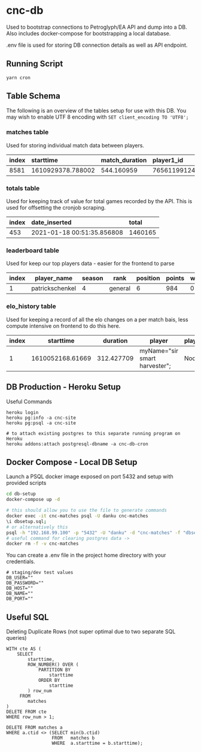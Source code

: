 # cnc-db

Used to bootstrap connections to Petroglyph/EA API and dump into a DB.
Also includes docker-compose for bootstrapping a local database.

.env file is used for storing DB connection details as well as API endpoint.

## Running Script

```
yarn cron
```

## Table Schema

The following is an overview of the tables setup for use with this DB.
You may wish to enable UTF 8 encoding with `SET client_encoding TO 'UTF8';`

### **matches** table

Used for storing individual match data between players.

| index | starttime | match_duration | player1_id | player1_name | player1_faction | player1_random | player2_id | player2_name | player2_faction | player2_random | result | map | replay | season |
| :------------- | :------------- |:------------- |:------------- |:------------- |:------------- |:------------- |:------------- |:------------- |:------------- |:------------- |:------------- |:------------- |:------------- |:------------- |
| 8581 | 1610929378.788002 | 544.160959 | 76561199124368940 | jon | GDI | f | 1008404381514 | JxDHarrell | GDI | f |JxDHarrell | tournament_desert | MOBIUS_TIBERIAN_DAWN_MULTIPLAYER_COMMUNITY_7_MAP.745903.1577313.1610929385.0.36.Replay | 3 |

### **totals** table

Used for keeping track of value for total games recorded by the API. This is used for offsetting the cronjob scraping.

| index | date_inserted | total |
| :------------- | :------------- | :------------- |
| 453 | 2021-01-18 00:51:35.856808 | 1460165 |

### **leaderboard** table

Used for keep our top players data - easier for the frontend to parse

|index |           player_name            | season |    rank    | position | points | wins | loses | played | winrate|
|-------|----------------------------------|--------|------------|----------|--------|------|-------|--------|---------|
|    1 | patrickschenkel                  |      4 | general    |        6 |    984 |    0 |     1 |      1 |       0|

### **elo_history** table

Used for keeping a record of all the elo changes on a per match bais, less compute intensive on frontend to do this here.

|index |     starttime     |  duration   |             player              | player_faction | player_random | player_existing_elo | player_new_elo |             opponent             | opponent_faction | opponent_random | opponent_existing_elo | opponent_new_elo |          map           |                                                        replay                                                         | result | season
-------|-------------------|-------------|---------------------------------|----------------|---------------|---------------------|----------------|----------------------------------|------------------|-----------------|-----------------------|------------------|------------------------|-----------------------------------------------------------------------------------------------------------------------|--------|--------|
|    1 |  1610052168.61669 |  312.427709 | myName="sir smart harvester";   | Nod            | t             |                1000 |           1016 | MC RusTy                         | GDI              | t               |                  1000 |              984 | canyon_paths           | https://replays.cnctdra.ea.com/UGC_0110000105329996_00000000828943E1_MAPDATA.745903.1522834.1610052186.0.36.Replay    | f      |      4 |

## DB Production - Heroku Setup

Useful Commands

```
heroku login
heroku pg:info -a cnc-site
heroku pg:psql -a cnc-site

# to attach existing postgres to this separate running program on Heroku
heroku addons:attach postgresql-dbname -a cnc-db-cron
```

## Docker Compose - Local DB Setup

Launch a PSQL docker image exposed on port 5432 and setup with provided scripts

```bash
cd db-setup
docker-compose up -d

# this should allow you to use the file to generate commands
docker exec -it cnc-matches psql -U danku cnc-matches
\i dbsetup.sql;
# or alternatively this
psql -h "192.168.99.100" -p "5432" -U "danku" -d "cnc-matches" -f "dbsetup.sql"
# useful command for clearing postgres data ->
docker rm -f -v cnc-matches
```
You can create a .env file in the project home directory with your credentials.

```
# staging/dev test values
DB_USER=""
DB_PASSWORD=""
DB_HOST=""
DB_NAME=""
DB_PORT=""
```

## Useful SQL

Deleting Duplicate Rows (not super optimal due to two separate SQL queries)
```
WITH cte AS (
    SELECT
        starttime,
        ROW_NUMBER() OVER (
            PARTITION BY
                starttime
            ORDER BY
                starttime
        ) row_num
     FROM
        matches
)
DELETE FROM cte
WHERE row_num > 1;

DELETE FROM matches a
WHERE a.ctid <> (SELECT min(b.ctid)
                 FROM   matches b
                 WHERE  a.starttime = b.starttime);
```
